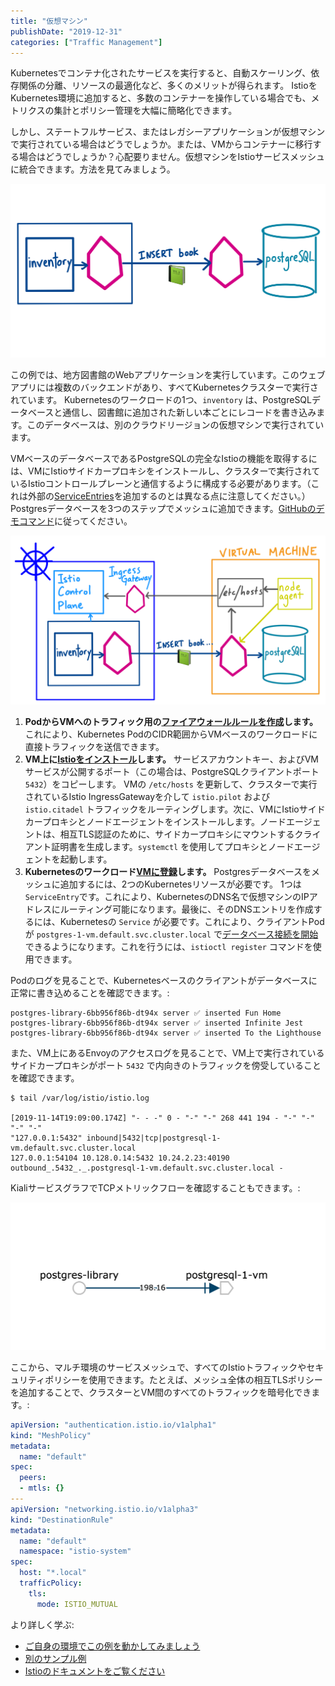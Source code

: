```yaml
---
title: "仮想マシン"
publishDate: "2019-12-31"
categories: ["Traffic Management"]
---
```


Kubernetesでコンテナ化されたサービスを実行すると、自動スケーリング、依存関係の分離、リソースの最適化など、多くのメリットが得られます。 IstioをKubernetes環境に追加すると、多数のコンテナーを操作している場合でも、メトリクスの集計とポリシー管理を大幅に簡略化できます。

しかし、ステートフルサービス、またはレガシーアプリケーションが仮想マシンで実行されている場合はどうでしょうか。または、VMからコンテナーに移行する場合はどうでしょうか？心配要りません。仮想マシンをIstioサービスメッシュに統合できます。方法を見てみましょう。

![](/images/vm-call-flow.png)

この例では、地方図書館のWebアプリケーションを実行しています。このウェブアプリには複数のバックエンドがあり、すべてKubernetesクラスターで実行されています。 Kubernetesのワークロードの1つ、`inventory` は、PostgreSQLデータベースと通信し、図書館に追加された新しい本ごとにレコードを書き込みます。このデータベースは、別のクラウドリージョンの仮想マシンで実行されています。

VMベースのデータベースであるPostgreSQLの完全なIstioの機能を取得するには、VMにIstioサイドカープロキシをインストールし、クラスターで実行されているIstioコントロールプレーンと通信するように構成する必要があります。（これは外部の[ServiceEntries](/external-services)を追加するのとは異なる点に注意してください。）Postgresデータベースを3つのステップでメッシュに追加できます。[GitHubのデモコマンド](https://github.com/askmeegs/postgres-library/tree/0241acce9d7e2cede0de8ac9baa1338624f716eb#-postgres-library)に従ってください。

![](/images/vm-architecture.png)

1. **PodからVMへのトラフィック用の[ファイアウォールルールを作成](https://github.com/askmeegs/postgres-library#5-allow-pod-ip-traffic-to-the-vm)します。** これにより、Kubernetes PodのCIDR範囲からVMベースのワークロードに直接トラフィックを送信できます。
2. **VM上に[Istioをインストール](https://github.com/askmeegs/postgres-library#6-prepare-a-clusterenv-file-to-send-to-the-vm)します。** サービスアカウントキー、およびVMサービスが公開するポート（この場合は、PostgreSQLクライアントポート `5432`）をコピーします。 VMの `/etc/hosts` を更新して、クラスターで実行されているIstio IngressGatewayを介して `istio.pilot` および `istio.citadel` トラフィックをルーティングします。次に、VMにIstioサイドカープロキシとノードエージェントをインストールします。ノードエージェントは、相互TLS認証のために、サイドカープロキシにマウントするクライアント証明書を生成します。`systemctl` を使用してプロキシとノードエージェントを起動します。
3. **Kubernetesのワークロード[VMに登録](https://github.com/askmeegs/postgres-library#8-register-the-vm-with-istio-running-on-the-gke-cluster)します。** Postgresデータベースをメッシュに追加するには、2つのKubernetesリソースが必要です。 1つは `ServiceEntry`です。これにより、KubernetesのDNS名で仮想マシンのIPアドレスにルーティング可能になります。最後に、そのDNSエントリを作成するには、Kubernetesの `Service` が必要です。これにより、クライアントPodが `postgres-1-vm.default.svc.cluster.local` で[データベース接続を開始](https://github.com/askmeegs/postgres-library/blob/master/main.go#L39)できるようになります。これを行うには、`istioctl register` コマンドを使用できます。

Podのログを見ることで、Kubernetesベースのクライアントがデータベースに正常に書き込めることを確認できます。:

```
postgres-library-6bb956f86b-dt94x server ✅ inserted Fun Home
postgres-library-6bb956f86b-dt94x server ✅ inserted Infinite Jest
postgres-library-6bb956f86b-dt94x server ✅ inserted To the Lighthouse
```

また、VM上にあるEnvoyのアクセスログを見ることで、VM上で実行されているサイドカープロキシがポート `5432` で内向きのトラフィックを傍受していることを確認できます。

```
$ tail /var/log/istio/istio.log

[2019-11-14T19:09:00.174Z] "- - -" 0 - "-" "-" 268 441 194 - "-" "-" "-" "-"
"127.0.0.1:5432" inbound|5432|tcp|postgresql-1-vm.default.svc.cluster.local
127.0.0.1:54104 10.128.0.14:5432 10.24.2.23:40190
outbound_.5432_._.postgresql-1-vm.default.svc.cluster.local -
```

KialiサービスグラフでTCPメトリックフローを確認することもできます。:

![](/images/vm-kiali.png)

ここから、マルチ環境のサービスメッシュで、すべてのIstioトラフィックやセキュリティポリシーを使用できます。たとえば、メッシュ全体の相互TLSポリシーを追加することで、クラスターとVM間のすべてのトラフィックを暗号化できます。:

```YAML
apiVersion: "authentication.istio.io/v1alpha1"
kind: "MeshPolicy"
metadata:
  name: "default"
spec:
  peers:
  - mtls: {}
---
apiVersion: "networking.istio.io/v1alpha3"
kind: "DestinationRule"
metadata:
  name: "default"
  namespace: "istio-system"
spec:
  host: "*.local"
  trafficPolicy:
    tls:
      mode: ISTIO_MUTUAL
```


より詳しく学ぶ:
- [ご自身の環境でこの例を動かしてみましょう](https://github.com/askmeegs/postgres-library)
- [別のサンプル例](https://github.com/GoogleCloudPlatform/istio-samples/tree/master/mesh-expansion-gce)
- [Istioのドキュメントをご覧ください](https://istio.io/docs/examples/virtual-machines/single-network/)